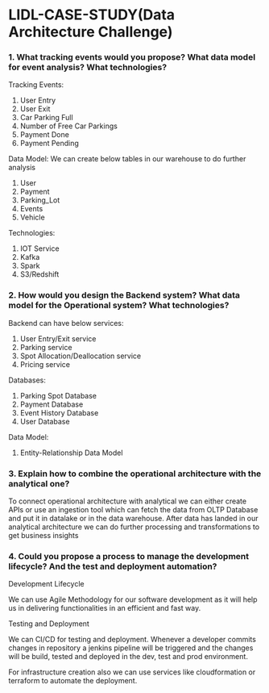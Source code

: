 # LIDL-CASE-STUDY(Data Architecture Challenge)

### 1. What tracking events would you propose? What data model for event analysis? What technologies? 

Tracking Events:
1. User Entry
2. User Exit
3. Car Parking Full
4. Number of Free Car Parkings
5. Payment Done
6. Payment Pending

Data Model:
We can create below tables in our warehouse to do further analysis
1. User
2. Payment
3. Parking_Lot
4. Events
5. Vehicle

Technologies:
1. IOT Service
2. Kafka
3. Spark
4. S3/Redshift

### 2. How would you design the Backend system? What data model for the Operational system? What technologies?

Backend can have below services:
1. User Entry/Exit service
2. Parking service
3. Spot Allocation/Deallocation service
4. Pricing service

Databases:
1. Parking Spot Database
2. Payment Database
3. Event History Database
4. User Database

Data Model:
1. Entity-Relationship Data Model

### 3. Explain how to combine the operational architecture with the analytical one?

To connect operational architecture with analytical we can either create APIs or use an ingestion tool which can fetch 
the data from OLTP Database and put it in datalake or in the data warehouse. After data has landed in our analytical 
architecture we can do further processing and transformations to get business insights

### 4. Could you propose a process to manage the development lifecycle? And the test and deployment automation?
Development Lifecycle

We can use Agile Methodology for our software development as it will help us in delivering functionalities in an 
efficient and fast way.

Testing and Deployment

We can CI/CD for testing and deployment. Whenever a developer commits changes in repository a jenkins pipeline will be
triggered and the changes will be build, tested and deployed in the dev, test and prod environment.

For infrastructure creation also we can use services like cloudformation or terraform to automate the deployment.